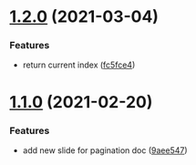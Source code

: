 # [1.2.0](https://github.com/gaoljie/use-swiper/compare/v1.1.0...v1.2.0) (2021-03-04)


### Features

* return current index ([fc5fce4](https://github.com/gaoljie/use-swiper/commit/fc5fce49aee443a22adfbf656a4e1348151fa250))

# [1.1.0](https://github.com/gaoljie/use-swiper/compare/v1.0.0...v1.1.0) (2021-02-20)


### Features

* add new slide for pagination doc ([9aee547](https://github.com/gaoljie/use-swiper/commit/9aee547fc2f65efff1cd1b636635b221a1144cb2))
